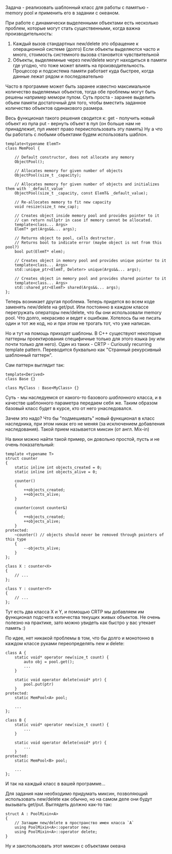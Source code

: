 Задача - реализовать шаблонный класс для работы с памятью - memory pool и применить его в задании с океаном.

При работе с динамически выделенными объектами есть несколько проблем, которые могут стать существенными, когда важна производительность:
1. Каждый вызов стандартных new/delete это обращение к операционной системе (долго)
    Если объекты выделяются часто и много, стоимость системного вызова становится чувствительной
2. Объекты, выделяемные через new/delete могут находиться в памяти где угодно, что тоже может влиять на производительность.
    Процессор и подсистема памяти работает куда быстрее, когда данные лежат рядом и последовательно

Часто в программе может быть заранее известно максимальное количество выделяемых объектов, тогда обе проблемы могут быть решены например мемори пулом.
Суть проста - заранее выделить объем памяти достаточный для того, чтобы вместить заданное количество объектов одинакового размера.

Весь функционал такого решения сводится к:
    get - получить новый объект из пула
    put - вернуть объект в пул (он больше нам не принадлежит, пул имеет право переиспользовать эту память)
Ну а что бы работать с любыми объектами будем использовать шаблон.

```
template<typename ElemT>
class MemPool {

    // Default constructor, does not allocate any memory
    ObjectPool();

    // Allocates memory for given number of objects
    ObjectPool(size_t _capacity);

    // Allocates memory for given number of objects and initializes them with `_default_value`
    ObjectPool(size_t _capacity, const ElemT& _default_value);

    // Re-allocates memory to fit new capacity
    void resize(size_t new_cap);

    // Creates object inside memory pool and provides pointer to it
    // can return nullptr in case if memory cannot be allocated.
    template<class... Args>
    ElemT* get(Args&&... args);

    // Returns object to pool, calls destructor.
    // Returns bool to indicate error (maybe object is not from this pool?)
    bool put(ElemT* elem);

    // Creates object in memory pool and provides unique pointer to it
    template<class... Args>
    std::unique_ptr<ElemT, Deleter> unique(Args&&... args);

    // Creates object in memory pool and provides shared pointer to it
    template<class... Args>
    std::shared_ptr<ElemT> shared(Args&&... args);
};
```


Теперь возникает другая проблема.
Теперь придется во всем коде заменять new/delete на get/put.
Или постоянно в каждом классе перегружать операторы new/delete, что бы они использовали memory pool.
Что долго, некрасиво и ведет к ошибкам.
Хотелось бы не писать один и тот же код, но и при этом не трогать тот, что уже написан.

Но и тут на помощь приходят шаблоны.
В C++ существуют некоторые паттерны проектирования специфичные только для этого языка (ну или почти только для него).
Один из таких - CRTP - Curiously recurring template pattern. Переводится буквально как "Странный рекурсивный шаблонный паттерн".

Сам паттерн выглядит так:
```
template<Derived>
class Base {}

class MyClass : Base<MyClass> {}
```

Суть - мы наследуемся от какого-то базового *шаблонного* класса, и в качестве шаблонного параметра передаем себя же.
Таким образом базовый класс будет в курсе, кто от него унаследовался.

Зачем это надо?
Что бы "подмешивать" новый функционал в класс наследника, при этом никак его не меняя (за исключением добавления наследования).
Такой прием называется миксин (от англ. Mix-in)

На вики можно найти такой пример, он довольно простой, пусть и не очень показательный:
```
template <typename T>
struct counter
{
    static inline int objects_created = 0;
    static inline int objects_alive = 0;

    counter()
    {
        ++objects_created;
        ++objects_alive;
    }
    
    counter(const counter&)
    {
        ++objects_created;
        ++objects_alive;
    }
protected:
    ~counter() // objects should never be removed through pointers of this type
    {
        --objects_alive;
    }
};

class X : counter<X>
{
    // ...
};

class Y : counter<Y>
{
    // ...
};
```

Тут есть два класса X и Y, и помощью CRTP мы добавляем им функционал подсчета количества текущих живых объектов.
Не очень полезно на практике, зато можно увидеть как быстро у вас утекает память :)


По идее, нет никакой проблемы в том, что бы долго и монотонно в каждом классе руками переопределять new и delete:
```
class A {
    static void* operator new(size_t count) {
        auto obj = pool.get();
        ...
    }

    static void operator delete(void* ptr) {
        pool.put(ptr)
    }
protected:
    static MemPool<A> pool;

    ...
};

class B {
    static void* operator new(size_t count) {
        ...
    }

    static void operator delete(void* ptr) {
        ...
    }
protected:
    static MemPool<B> pool;

    ...
};
```
И так на каждый класс в вашей программе...


Для задания нам необходимо придумать миксин, позволяющий использовать new/delete как обычно, но на самом деле они будут вызывать get/put.
Выглядеть должно как-то так:
```
struct A : PoolMixin<A>
{
    // Затащим new/delete в пространство имен класса `A`
    using PoolMixin<A>::operator new;
    using PoolMixin<A>::operator delete;
}
```
Ну и заиспользовать этот миксин с объектами океана
